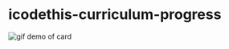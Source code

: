 # icodethis-curriculum-progress

<img src="gif-demo" alt="gif demo of card" width="auto" height="auto" />

